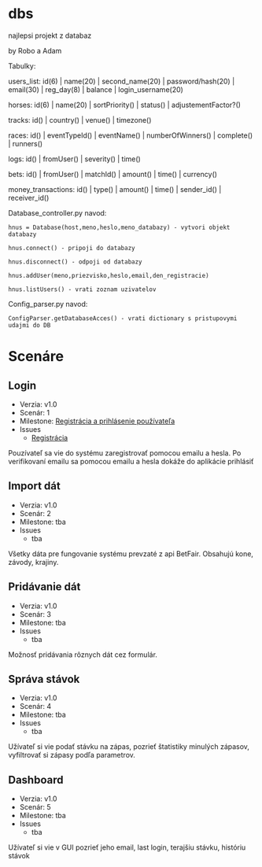 # dbs
najlepsi projekt z databaz

by Robo a Adam



Tabulky:

users_list:
id(6) | name(20) | second_name(20) | password/hash(20) | email(30) | reg_day(8) | balance | login_username(20)

horses:
id(6) | name(20) | sortPriority() | status() | adjustementFactor?()

tracks:
id() | country() | venue() | timezone() 

races:
id() | eventTypeId() | eventName() | numberOfWinners() | complete() | runners()

logs:
id() | fromUser() | severity() | time()

bets:
id() | fromUser() | matchId() | amount() | time() | currency()

money_transactions:
id() | type() | amount() | time() | sender_id() | receiver_id()

Database_controller.py navod:

    hnus = Database(host,meno,heslo,meno_databazy) - vytvori objekt databazy

    hnus.connect() - pripoji do databazy

    hnus.disconnect() - odpoji od databazy

    hnus.addUser(meno,priezvisko,heslo,email,den_registracie)

    hnus.listUsers() - vrati zoznam uzivatelov

Config_parser.py navod:

    ConfigParser.getDatabaseAcces() - vrati dictionary s pristupovymi udajmi do DB



   
    
    
# Scenáre
## Login

 -  Verzia: v1.0
 -  Scenár: 1
 -  Milestone: [Registrácia a prihlásenie používateľa](https://github.com/AdamGajdosik/dbs/milestone/1)
 -  Issues
      -  [Registrácia](/../../issues/1)

Pouzívateľ sa vie do systému zaregistrovať pomocou emailu a hesla. Po verifikovaní emailu sa pomocou emailu a hesla dokáže do aplikácie prihlásiť

## Import dát

 -  Verzia: v1.0
 -  Scenár: 2
 -  Milestone: tba
 -  Issues
      -  tba

Všetky dáta pre fungovanie systému prevzaté z api BetFair. Obsahujú kone, závody, krajiny. 

## Pridávanie dát

 -  Verzia: v1.0
 -  Scenár: 3
 -  Milestone: tba
 -  Issues
      -  tba

Možnosť pridávania rôznych dát cez formulár.

## Správa stávok

 -  Verzia: v1.0
 -  Scenár: 4
 -  Milestone: tba
 -  Issues
      -  tba
      
Užívateľ si vie podať stávku na zápas, pozrieť štatistiky minulých zápasov, vyfiltrovať si zápasy podľa parametrov.

## Dashboard

 -  Verzia: v1.0
 -  Scenár: 5
 -  Milestone: tba
 -  Issues
      -  tba
      
 Užívateľ si vie v GUI pozrieť jeho email, last login, terajšiu stávku, históriu stávok
